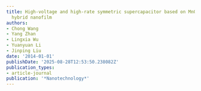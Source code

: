 ```yaml
---
title: High-voltage and high-rate symmetric supercapacitor based on MnO2-polypyrrole
  hybrid nanofilm
authors:
- Chong Wang
- Yang Zhan
- Lingxia Wu
- Yuanyuan Li
- Jinping Liu
date: '2014-01-01'
publishDate: '2025-08-28T12:53:50.238082Z'
publication_types:
- article-journal
publication: '*Nanotechnology*'
---
```

